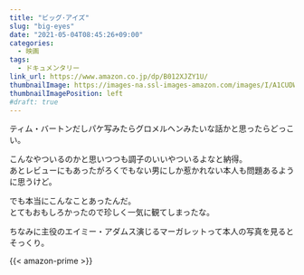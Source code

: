 ```yaml
---
title: "ビッグ･アイズ"
slug: "big-eyes"
date: "2021-05-04T08:45:26+09:00"
categories:
  - 映画
tags:
  - ドキュメンタリー
link_url: https://www.amazon.co.jp/dp/B012XJZY1U/
thumbnailImage: https://images-na.ssl-images-amazon.com/images/I/A1CUDWHZ2-L._SX300_.jpg
thumbnailImagePosition: left
#draft: true
---
```

ティム・バートンだしパケ写みたらグロメルヘンみたいな話かと思ったらどっこい。
<!--more-->
こんなやついるのかと思いつつも調子のいいやついるよなと納得。  
あとレビューにもあったがろくでもない男にしか惹かれない本人も問題あるように思うけど。

でも本当にこんなことあったんだ。  
とてもおもしろかったので珍しく一気に観てしまったな。

ちなみに主役のエイミー・アダムス演じるマーガレットって本人の写真を見るとそっくり。

{{< amazon-prime >}}
